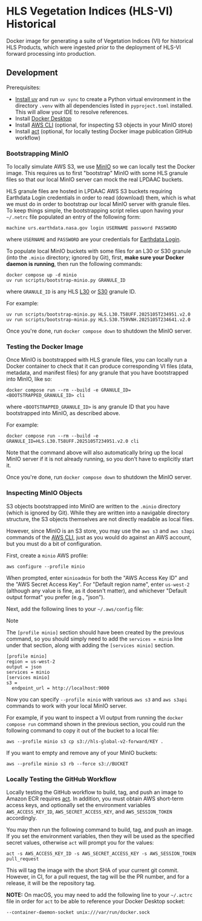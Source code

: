 # HLS Vegetation Indices (HLS-VI) Historical

Docker image for generating a suite of Vegetation Indices (VI) for historical
HLS Products, which were ingested _prior_ to the deployment of HLS-VI forward
processing into production.

## Development

Prerequisites:

- [Install uv](https://docs.astral.sh/uv/getting-started/installation/) and run
  `uv sync` to create a Python virtual environment in the directory `.venv` with
  all dependencies listed in `pyproject.toml` installed.  This will allow your
  IDE to resolve references.
- Install [Docker Desktop]
- Install [AWS CLI] (optional, for inspecting S3 objects in your MinIO store)
- Install [act] (optional, for locally testing Docker image publication GitHub workflow)

### Bootstrapping MinIO

To locally simulate AWS S3, we use [MinIO] so we can locally test the Docker
image.  This requires us to first "bootstrap" MinIO with some HLS granule files
so that our local MinIO server can mock the real LPDAAC buckets.

HLS granule files are hosted in LPDAAC AWS S3 buckets requiring Earthdata Login
credentials in order to read (download) them, which is what we must do in order
to bootstrap our local MinIO server with granule files.  To keep things simple,
the bootstrapping script relies upon having your `~/.netrc` file populated an
entry of the following form:

```plain
machine urs.earthdata.nasa.gov login USERNAME password PASSWORD
```

where `USERNAME` and `PASSWORD` are your credentials for [Earthdata Login].

To populate local MinIO buckets with some files for an L30 or S30 granule (into
the `.minio` directory; ignored by Git), first, **make sure your Docker daemon
is running**, then run the following commands:

```plain
docker compose up -d minio
uv run scripts/bootstrap-minio.py GRANULE_ID
```

where `GRANULE_ID` is any HLS [L30] or [S30] granule ID.

For example:

```plain
uv run scripts/bootstrap-minio.py HLS.L30.T58UFF.2025105T234951.v2.0
uv run scripts/bootstrap-minio.py HLS.S30.T59VNH.2025105T234641.v2.0
```

Once you're done, run `docker compose down` to shutdown the MinIO server.

### Testing the Docker Image

Once MinIO is bootstrapped with HLS granule files, you can locally run a Docker
container to check that it can produce corresponding VI files (data, metadata,
and manifest files) for any granule that you have bootstrapped into MinIO, like
so:

```plain
docker compose run --rm --build -e GRANULE_ID=<BOOTSTRAPPED_GRANULE_ID> cli
```

where `<BOOTSTRAPPED_GRANULE_ID>` is any granule ID that you have bootstrapped
into MinIO, as described above.

For example:

```plain
docker compose run --rm --build -e GRANULE_ID=HLS.L30.T58UFF.2025105T234951.v2.0 cli
```

Note that the command above will also automatically bring up the local MinIO
server if it is not already running, so you don't have to explicitly start it.

Once you're done, run `docker compose down` to shutdown the MinIO server.

### Inspecting MinIO Objects

S3 objects bootstrapped into MinIO are written to the `.minio` directory (which
is ignored by Git).  While they are written into a navigable directory
structure, the S3 objects themselves are not directly readable as local files.

However, since MinIO is an S3 store, you may use the `aws s3` and `aws s3api`
commands of the [AWS CLI], just as you would do against an AWS account, but you
must do a bit of configuration.

First, create a `minio` AWS profile:

```plain
aws configure --profile minio
```

When prompted, enter `minioadmin` for both the "AWS Access Key ID" and the
"AWS Secret Access Key". For "Default region name", enter `us-west-2` (although
any value is fine, as it doesn't matter), and whichever "Default output format"
you prefer (e.g., "json").

Next, add the following lines to your `~/.aws/config` file:

> [!NOTE]
>
> The `[profile minio]` section should have been created by the previous command, so
> you should simply need to add the `services = minio` line under that section, along
> with adding the `[services minio]` section.

```plain
[profile minio]
region = us-west-2
output = json
services = minio
[services minio]
s3 =
  endpoint_url = http://localhost:9000
```

Now you can specify `--profile minio` with various `aws s3` and `aws s3api`
commands to work with your local MinIO server.

For example, if you want to inspect a VI output from running the
`docker compose run` command shown in the previous section, you could run the
following command to copy it out of the bucket to a local file:

```plain
aws --profile minio s3 cp s3://hls-global-v2-forward/KEY .
```

If you want to empty and remove any of your MinIO buckets:

```plain
aws --profile minio s3 rb --force s3://BUCKET
```

### Locally Testing the GitHub Workflow

Locally testing the GitHub workflow to build, tag, and push an image to Amazon
ECR requires [act].  In addition, you must obtain AWS short-term access keys,
and optionally set the environment variables `AWS_ACCESS_KEY_ID`,
`AWS_SECRET_ACCESS_KEY`, and `AWS_SESSION_TOKEN` accordingly.

You may then run the following command to build, tag, and push an image.  If
you set the environment variables, then they will be used as the specified
secret values, otherwise `act` will prompt you for the values:

```plain
act -s AWS_ACCESS_KEY_ID -s AWS_SECRET_ACCESS_KEY -s AWS_SESSION_TOKEN pull_request
```

This will tag the image with the short SHA of your current git commit.  However,
in CI, for a pull request, the tag will be the PR number, and for a release, it
will be the repository tag.

**NOTE:** On macOS, you may need to add the following line to your `~/.actrc`
file in order for `act` to be able to reference your Docker Desktop socket:

```plain
--container-daemon-socket unix:///var/run/docker.sock
```

[act]:
  https://nektosact.com/
[AWS CLI]:
  https://docs.aws.amazon.com/cli/latest/userguide/getting-started-install.html
[Docker Desktop]:
  https://docs.docker.com/desktop/
[Earthdata Login]:
  https://urs.earthdata.nasa.gov/
[MinIO]:
  https://min.io/docs/minio/container/index.html
[L30]:
  https://search.earthdata.nasa.gov/search/granules?p=C2021957657-LPCLOUD
[S30]:
  https://search.earthdata.nasa.gov/search/granules?p=C2021957295-LPCLOUD
